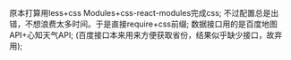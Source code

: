 原本打算用less+css Modules+css-react-modules完成css;
不过配置总是出错，不想浪费太多时间。于是直接require+css前缀;
数据接口用的是百度地图API+心知天气API;
(百度接口本来用来方便获取省份，结果似乎缺少接口，故弃用);